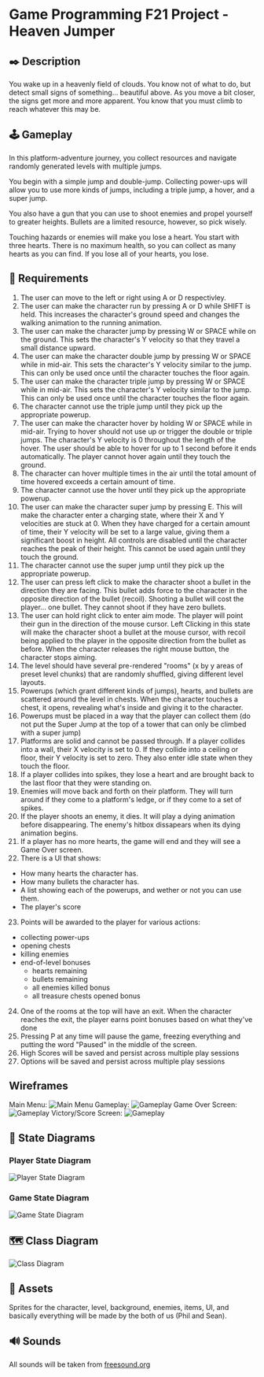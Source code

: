 # Game Programming F21 Project - Heaven Jumper

## ✒️ Description

You wake up in a heavenly field of clouds. You know not of what to do, but detect small signs of something... beautiful above. As you move a bit closer, the signs get more and more apparent. You know that you must climb to reach whatever this may be.

## 🕹️ Gameplay

In this platform-adventure journey, you collect resources and navigate randomly generated levels with multiple jumps.

You begin with a simple jump and double-jump. Collecting power-ups will allow you to use more kinds of jumps, including a triple jump, a hover, and a super jump.

You also have a gun that you can use to shoot enemies and propel yourself to greater heights. Bullets are a limited resource, however, so pick wisely.

Touching hazards or enemies will make you lose a heart. You start with three hearts. There is no maximum health, so you can collect as many hearts as you can find. If you lose all of your hearts, you lose.

## 📃 Requirements

1. The user can move to the left or right using A or D respectivley.
2. The user can make the character run by pressing A or D while SHIFT is held. This increases the character's ground speed and changes the walking animation to the running animation.
3. The user can make the character jump by pressing W or SPACE while on the ground. This sets the character's Y velocity so that they travel a small distance upward.
4. The user can make the character double jump by pressing W or SPACE while in mid-air. This sets the character's Y velocity similar to the jump. This can only be used once until the character touches the floor again.
5. The user can make the character triple jump by pressing W or SPACE while in mid-air. This sets the character's Y velocity similar to the jump. This can only be used once until the character touches the floor again.
6. The character cannot use the triple jump until they pick up the appropriate powerup.
7. The user can make the character hover by holding W or SPACE while in mid-air. Trying to hover should not use up or trigger the double or triple jumps. The character's Y velocity is 0 throughout the length of the hover. The user should be able to hover for up to 1 second before it ends automatically. The player cannot hover again until they touch the ground.
8. The character can hover multiple times in the air until the total amount of time hovered exceeds a certain amount of time.
9. The character cannot use the hover until they pick up the appropriate powerup.
10. The user can make the character super jump by pressing E. This will make the character enter a charging state, where their X and Y velocities are stuck at 0. When they have charged for a certain amount of time, their Y velocity will be set to a large value, giving them a significant boost in height. All controls are disabled until the character reaches the peak of their height. This cannot be used again until they touch the ground.
11. The character cannot use the super jump until they pick up the appropriate powerup.
12. The user can press left click to make the character shoot a bullet in the direction they are facing. This bullet adds force to the character in the opposite direction of the bullet (recoil). Shooting a bullet will cost the player... one bullet. They cannot shoot if they have zero bullets.
13. The user can hold right click to enter aim mode. The player will point their gun in the direction of the mouse cursor. Left Clicking in this state will make the character shoot a bullet at the mouse cursor, with recoil being applied to the player in the opposite direction from the bullet as before. When the character releases the right mouse button, the character stops aiming.
14. The level should have several pre-rendered "rooms" (x by y areas of preset level chunks) that are randomly shuffled, giving different level layouts.
15. Powerups (which grant different kinds of jumps), hearts, and bullets are scattered around the level in chests. When the character touches a chest, it opens, revealing what's inside and giving it to the character.
16. Powerups must be placed in a way that the player can collect them (do not put the Super Jump at the top of a tower that can only be climbed with a super jump)
17. Platforms are solid and cannot be passed through. If a player collides into a wall, their X velocity is set to 0. If they collide into a ceiling or floor, their Y velocity is set to zero. They also enter idle state when they touch the floor.
18. If a player collides into spikes, they lose a heart and are brought back to the last floor that they were standing on.
19. Enemies will move back and forth on their platform. They will turn around if they come to a platform's ledge, or if they come to a set of spikes.
20. If the player shoots an enemy, it dies. It will play a dying animation before disappearing. The enemy's hitbox dissapears when its dying animation begins.
21. If a player has no more hearts, the game will end and they will see a Game Over screen.
22. There is a UI that shows:
- How many hearts the character has.
- How many bullets the character has.
- A list showing each of the powerups, and wether or not you can use them.
- The player's score
23. Points will be awarded to the player for various actions:
- collecting power-ups
- opening chests
- killing enemies
- end-of-level bonuses
  - hearts remaining
  - bullets remaining
  - all enemies killed bonus
  - all treasure chests opened bonus
24. One of the rooms at the top will have an exit. When the character reaches the exit, the player earns point bonuses based on what they've done
25. Pressing P at any time will pause the game, freezing everything and putting the word "Paused" in the middle of the screen.
26. High Scores will be saved and persist across multiple play sessions
27. Options will be saved and persist across multiple play sessions

## Wireframes

Main Menu:
![Main Menu](./images/projectWireframeTitle.png)
Gameplay:
![Gameplay](./images/projectWireframeGameplay.png)
Game Over Screen:
![Gameplay](./images/projectWireframeGameOver.png)
Victory/Score Screen:
![Gameplay](./images/projectWireframeScore.png)

## 🤖 State Diagrams

### Player State Diagram

![Player State Diagram](./images/PlayerStateDiagram.png)

### Game State Diagram

![Game State Diagram](./images/GameStateDiagram.png)

## 🗺️ Class Diagram

![Class Diagram](./images/ClassDiagram.png)

## 🎨 Assets

Sprites for the character, level, background, enemies, items, UI, and basically everything will be made by the both of us (Phil and Sean).

## 🔊 Sounds

All sounds will be taken from [freesound.org](https://freesound.org)